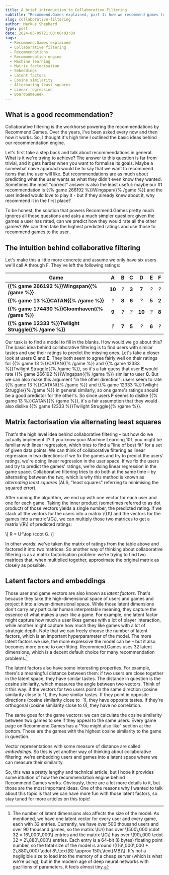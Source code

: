 ```yaml
---
title: A brief introduction to Collaborative Filtering
subtitle: "Recommend.Games explained, part 1: how we recommend games to you"
slug: collaborative-filtering
author: Markus Shepherd
type: post
date: 2024-05-09T21:00:00+03:00
tags:
  - Recommend.Games explained
  - Collaborative filtering
  - Recommendations
  - Recommendation engine
  - Machine learning
  - Matrix factorisation
  - Embeddings
  - Latent factors
  - Cosine similarity
  - Alternating least squares
  - Linear regression
  - BoardGameGeek
---
```


## What is a good recommendation?

Collaborative filtering is the workhorse powering the recommendations by Recommend.Games. Over the years, I've been asked every now and then how it works. So, I thought it's high time I outlined the basic ideas behind our recommendation engine.

Let's first take a step back and talk about recommendations in general. What is it we're trying to achieve? The answer to this question is far from trivial, and it gets harder when you want to formalise its goals. Maybe a somewhat naïve approach would be to say that we want to recommend items that the user will like. But recommendations are as much about predicting what the user wants as what they didn't even know they wanted. Sometimes the most "correct" answer is also the least useful: maybe our #1 recommendation is {{% game 266192 %}}Wingspan{{% /game %}} and the user indeed would love to play it - but if they already knew about it, why recommend it in the first place?

To be honest, the solution that powers Recommend.Games pretty much ignores all those questions and asks a much simpler question: given the games a user has rated, can we predict how they would rate all the other games? We can then take the highest predicted ratings and use those to recommend games to the user.


## The intuition behind collaborative filtering

Let's make this a little more concrete and assume we only have six users we'll call A through F. They've left the following ratings:

| Game                                                 |    A   |   B   |   C   |    D   |   E   |   F   |
|------------------------------------------------------|:------:|:-----:|:-----:|:------:|:-----:|:-----:|
| **{{% game 266192 %}}Wingspan{{% /game %}}**         | **10** |   *?* | **3** |  **7** |   *?* |   *?* |
| **{{% game 13 %}}CATAN{{% /game %}}**                |    *?* | **8** | **6** |    *?* | **5** | **2** |
| **{{% game 174430 %}}Gloomhaven{{% /game %}}**       |  **9** |   *?* |   *?* | **10** |   *?* | **8** |
| **{{% game 12333 %}}Twilight Struggle{{% /game %}}** |    *?* | **7** | **5** |    *?* | **6** |   *?* |

Our task is to find a model to fill in the blanks. How would we go about this? The basic idea behind collaborative filtering is to find users with similar tastes and use their ratings to predict the missing ones. Let's take a closer look at users **C** and **E**. They both seem to agree fairly well on their ratings for {{% game 13 %}}CATAN{{% /game %}} and {{% game 12333 %}}Twilight Struggle{{% /game %}}, so it's a fair guess that user **E** would rate {{% game 266192 %}}Wingspan{{% /game %}} similar to user **C**. But we can also make this argument "in the other direction": users seem to rate {{% game 13 %}}CATAN{{% /game %}} and {{% game 12333 %}}Twilight Struggle{{% /game %}} in general similarly, so one game's ratings should be a good predictor for the other's. So since users **F** seems to dislike {{% game 13 %}}CATAN{{% /game %}}, it's a fair assumption that they would also dislike {{% game 12333 %}}Twilight Struggle{{% /game %}}.


## Matrix factorisation via alternating least squares

That's the high level idea behind collaborative filtering – but how do we actually implement it? If you know your Machine Learning 101, you might be familiar with linear regression, which tries to find a "line of best fit" for a set of given data points. We can think of collaborative filtering as linear regression in two directions: if we fix the games and try to predict the users' ratings, we're doing linear regression in the user space. If we fix the users and try to predict the games' ratings, we're doing linear regression in the game space. Collaborative filtering tries to do both at the same time – by alternating between the two, which is why this method is known as *alternating least squares* (ALS, "least squares" referring to minimising the squared error).

After running the algorithm, we end up with one vector for each user and one for each game. Taking the inner product (sometimes referred to as dot product) of those vectors yields a single number, the predicted rating. If we stack all the vectors for the users into a matrix \\(U\\) and the vectors for the games into a matrix \\(G\\), we can multiply those two matrices to get a matrix \\(R\\) of predicted ratings:

\\[
    R = U^\top \cdot G.
\\]

In other words: we've taken the matrix of ratings from the table above and factored it into two matrices. So another way of thinking about collaborative filtering is as a matrix factorisation problem: we're trying to find two matrices that, when multiplied together, approximate the original matrix as closely as possible.


## Latent factors and embeddings

Those user and game vectors are also known as *latent factors*. That's because they take the high-dimensional space of users and games and project it into a lower-dimensional space. While those latent dimensions don't carry any particular human interpretable meaning, they capture the essence of what makes a user like a game. For example, one latent factor might capture how much a user likes games with a lot of player interaction, while another might capture how much they like games with a lot of strategic depth. Note that we can freely choose the number of latent factors, which is an important hyperparameter of the model. The more latent factors we use, the more expressive the model can be – but it also becomes more prone to overfitting. Recommend.Games uses 32 latent dimensions, which is a decent default choice for many recommendation problems.[^size]

The latent factors also have some interesting properties. For example, there's a meaningful distance between them: if two users are close together in the latent space, they have similar tastes. The distance in question is the cosine similarity, which measures the angle between two vectors. Think of it this way: if the vectors for two users point in the same direction (cosine similarity close to 1), they have similar tastes. If they point in opposite directions (cosine similarity close to -1), they have opposite tastes. If they're orthogonal (cosine similarity close to 0), they have no correlation.

The same goes for the game vectors: we can calculate the cosine similarity between two games to see if they appeal to the same users. Every game page on Recommend.Games has a "You might also like" section at the bottom. Those are the games with the highest cosine similarity to the game in question.

Vector representations with some measure of distance are called *embeddings*. So this is yet another way of thinking about collaborative filtering: we're embedding users and games into a latent space where we can measure their similarity.

So, this was a pretty lengthy and technical article, but I hope it provides some intuition of how the recommendation engine behind Recommend.Games works. Obviously, there are a lot more details to it, but those are the most important ideas. One of the reasons why I wanted to talk about this topic is that we can have more fun with those latent factors, so stay tuned for more articles on this topic!

[^size]: The number of latent dimensions also affects the size of the model. As mentioned, we have one latent vector for every user and every game, each with 32 entries. Currently, we have over 500 thousand users and over 90 thousand games, so the matrix \\(U\\) has over \\(500\\,000 \cdot 32 = 16\\,000\\,000\\) entries and the matrix \\(G\\) has over \\(90\\,000 \cdot 32 = 2\\,880\\,000\\) entries. Each entry is a 64-bit (8 bytes) floating point number, so the total size of the model is around \\((16\\,000\\,000 + 2\\,880\\,000) \cdot 8\\,\text{B} \approx 150\\,\text{MB}\\). It's not a negligible size to load into the memory of a cheap server (which is what we're using), but in the modern age of deep neural networks with gazillions of parameters, it feels almost tiny.

